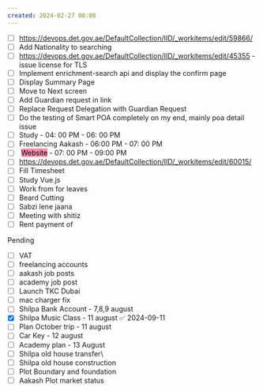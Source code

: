 ```yaml
---
created: 2024-02-27 00:08
---
```

- [ ] https://devops.det.gov.ae/DefaultCollection/IID/_workitems/edit/59866/
- [ ] Add Nationality to searching
- [ ] https://devops.det.gov.ae/DefaultCollection/IID/_workitems/edit/45355 - issue license for TLS
- [ ] Implement enrichment-search api and display the confirm page
- [ ] Display Summary Page
- [ ] Move to Next screen
- [ ] Add Guardian request in link 
- [ ] Replace Request Delegation with Guardian Request
- [ ] Do the testing of Smart POA completely on my end, mainly poa detail issue
- [ ] Study - 04: 00 PM - 06: 00 PM
- [ ] Freelancing Aakash - 06:00 PM - 07: 00 PM
- [ ] <mark style="background: #FFF3A3A6;"></mark> <mark style="background: #FF5582A6;">Website</mark> - 07: 00 PM - 09:00 PM
- [ ] https://devops.det.gov.ae/DefaultCollection/IID/_workitems/edit/60015/
- [ ] Fill Timesheet
- [ ] Study Vue.js
- [ ] Work from for leaves
- [ ] Beard Cutting
- [ ] Sabzi lene jaana
- [ ] Meeting with shitiz
- [ ] Rent payment of 

Pending
- [ ] VAT 
- [ ] freelancing accounts
- [ ] aakash job posts
- [ ] academy job post
- [ ] Launch TKC Dubai
- [ ] mac charger fix
- [ ] Shilpa Bank Account - 7,8,9 august
- [x] Shilpa Music Class - 11 august ✅ 2024-09-11
- [ ] Plan October trip - 11 august
- [ ] Car Key - 12 august
- [ ] Academy plan - 13 August
- [ ] Shilpa old house transfer\
- [ ] Shilpa old house construction
- [ ] Plot Boundary and foundation 
- [ ] Aakash Plot market status